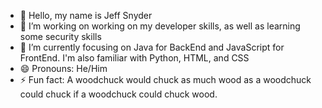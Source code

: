 - 👋 Hello, my name is Jeff Snyder
- 👀 I’m working on working on my developer skills, as well as learning some security skills
- 🌱 I’m currently focusing on Java for BackEnd and JavaScript for FrontEnd. I'm also familiar with Python, HTML, and CSS
- 😄 Pronouns: He/Him 
- ⚡ Fun fact: A woodchuck would chuck as much wood as a woodchuck could chuck if a woodchuck could chuck wood.

<!---
Dukkering/Dukkering is a ✨ special ✨ repository because its `README.md` (this file) appears on your GitHub profile.
You can click the Preview link to take a look at your changes.
--->

